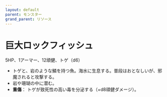 ```yaml
---
layout: default
parent: モンスター
grand_parent: リソース
---
```


# 巨大ロックフィッシュ

5HP、1アーマー、12頑健、トゲ（d6）

- トゲと、岩のような鱗を持つ魚。海水に生息する。普段はおとなしいが、邪魔されると攻撃する。
- 岩や珊瑚の中に潜む。
- **重傷**： トゲが致死性の高い毒を分泌する（+d8頑健ダメージ）。

